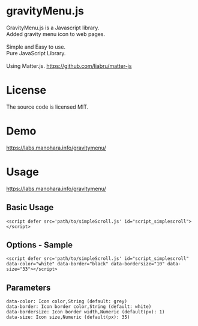 # gravityMenu.js
GravityMenu.js is a Javascript library.<br/>
Added gravity menu icon to web pages.<br/><br/>
Simple and Easy to use.<br/>
Pure JavaScript Library.<br/><br/>
Using Matter.js. https://github.com/liabru/matter-js<br/>


# License
The source code is licensed MIT.
# Demo
https://labs.manohara.info/gravitymenu/
# Usage
https://labs.manohara.info/gravitymenu/
## Basic Usage
```
<script defer src='path/to/simpleScroll.js' id="script_simplescroll"></script>
```

## Options - Sample
```
<script defer src='path/to/simpleScroll.js' id="script_simplescroll" data-color="white" data-border="black" data-bordersize="10" data-size="33"></script>
```

## Parameters
```
data-color: Icon color,String (default: grey)
data-border: Icon border color,String (default: white)
data-bordersize: Icon border width,Numeric (default(px): 1)
data-size: Icon size,Numeric (default(px): 35)
```


